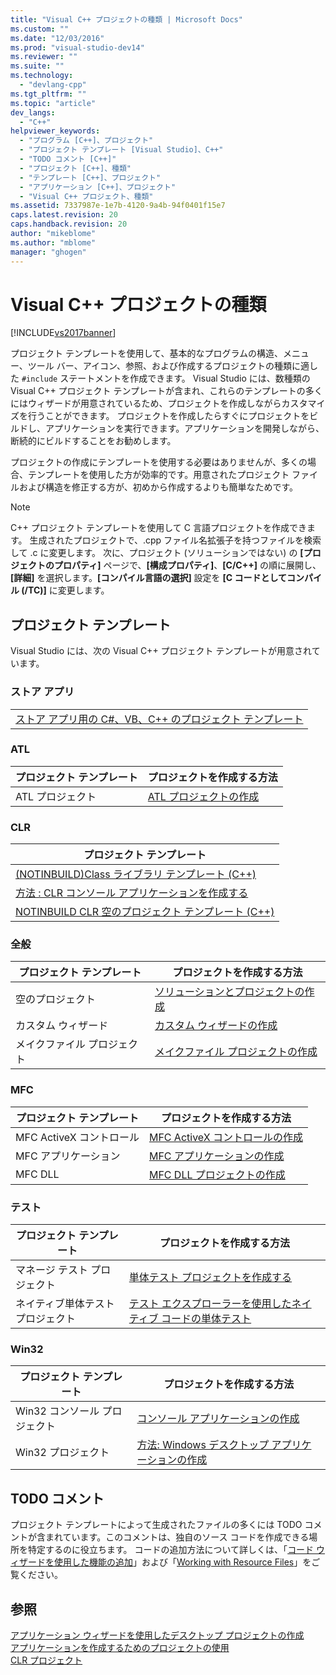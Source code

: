 ```yaml
---
title: "Visual C++ プロジェクトの種類 | Microsoft Docs"
ms.custom: ""
ms.date: "12/03/2016"
ms.prod: "visual-studio-dev14"
ms.reviewer: ""
ms.suite: ""
ms.technology: 
  - "devlang-cpp"
ms.tgt_pltfrm: ""
ms.topic: "article"
dev_langs: 
  - "C++"
helpviewer_keywords: 
  - "プログラム [C++]、プロジェクト"
  - "プロジェクト テンプレート [Visual Studio]、C++"
  - "TODO コメント [C++]"
  - "プロジェクト [C++]、種類"
  - "テンプレート [C++]、プロジェクト"
  - "アプリケーション [C++]、プロジェクト"
  - "Visual C++ プロジェクト、種類"
ms.assetid: 7337987e-1e7b-4120-9a4b-94f0401f15e7
caps.latest.revision: 20
caps.handback.revision: 20
author: "mikeblome"
ms.author: "mblome"
manager: "ghogen"
---
```

# Visual C++ プロジェクトの種類
[!INCLUDE[vs2017banner](../assembler/inline/includes/vs2017banner.md)]

プロジェクト テンプレートを使用して、基本的なプログラムの構造、メニュー、ツール バー、アイコン、参照、および作成するプロジェクトの種類に適した `#include` ステートメントを作成できます。 Visual Studio には、数種類の Visual C\+\+ プロジェクト テンプレートが含まれ、これらのテンプレートの多くにはウィザードが用意されているため、プロジェクトを作成しながらカスタマイズを行うことができます。 プロジェクトを作成したらすぐにプロジェクトをビルドし、アプリケーションを実行できます。アプリケーションを開発しながら、断続的にビルドすることをお勧めします。  
  
 プロジェクトの作成にテンプレートを使用する必要はありませんが、多くの場合、テンプレートを使用した方が効率的です。用意されたプロジェクト ファイルおよび構造を修正する方が、初めから作成するよりも簡単なためです。  
  
> [!NOTE]
>  C\+\+ プロジェクト テンプレートを使用して C 言語プロジェクトを作成できます。 生成されたプロジェクトで、.cpp ファイル名拡張子を持つファイルを検索して .c に変更します。 次に、プロジェクト \(ソリューションではない\) の **\[プロジェクトのプロパティ\]** ページで、**\[構成プロパティ\]**、**\[C\/C\+\+\]** の順に展開し、**\[詳細\]** を選択します。**\[コンパイル言語の選択\]** 設定を **\[C コードとしてコンパイル \(\/TC\)\]** に変更します。  
  
## プロジェクト テンプレート  
 Visual Studio には、次の Visual C\+\+ プロジェクト テンプレートが用意されています。  
  
### ストア アプリ  
  
||  
|-|  
|[ストア アプリ用の C\#、VB、C\+\+ のプロジェクト テンプレート](http://go.microsoft.com/fwlink/p/?LinkID=262279)|  
  
### ATL  
  
|プロジェクト テンプレート|プロジェクトを作成する方法|  
|-------------------|-------------------|  
|ATL プロジェクト|[ATL プロジェクトの作成](../atl/reference/creating-an-atl-project.md)|  
  
### CLR  
  
|プロジェクト テンプレート|  
|-------------------|  
|[\(NOTINBUILD\)Class ライブラリ テンプレート \(C\+\+\)](http://msdn.microsoft.com/ja-jp/0d779bfa-5c5a-4b10-a9d5-a6791764a78f)|  
|[方法 : CLR コンソール アプリケーションを作成する](../Topic/How%20to:%20Create%20CLR%20Console%20Applications%20\(C++-CLI\).md)|  
|[NOTINBUILD CLR 空のプロジェクト テンプレート \(C\+\+\)](http://msdn.microsoft.com/ja-jp/f57c5572-5581-440f-b684-eec646764f08)|  
  
### 全般  
  
|プロジェクト テンプレート|プロジェクトを作成する方法|  
|-------------------|-------------------|  
|空のプロジェクト|[ソリューションとプロジェクトの作成](../Topic/Creating%20Solutions%20and%20Projects.md)|  
|カスタム ウィザード|[カスタム ウィザードの作成](../ide/creating-a-custom-wizard.md)|  
|メイクファイル プロジェクト|[メイクファイル プロジェクトの作成](../ide/creating-a-makefile-project.md)|  
  
### MFC  
  
|プロジェクト テンプレート|プロジェクトを作成する方法|  
|-------------------|-------------------|  
|MFC ActiveX コントロール|[MFC ActiveX コントロールの作成](../mfc/reference/creating-an-mfc-activex-control.md)|  
|MFC アプリケーション|[MFC アプリケーションの作成](../mfc/reference/creating-an-mfc-application.md)|  
|MFC DLL|[MFC DLL プロジェクトの作成](../mfc/reference/creating-an-mfc-dll-project.md)|  
  
### テスト  
  
|プロジェクト テンプレート|プロジェクトを作成する方法|  
|-------------------|-------------------|  
|マネージ テスト プロジェクト|[単体テスト プロジェクトを作成する](../Topic/Create%20a%20unit%20test%20project.md)|  
|ネイティブ単体テスト プロジェクト|[テスト エクスプローラーを使用したネイティブ コードの単体テスト](http://msdn.microsoft.com/ja-jp/8a09d6d8-3613-49d8-9ffe-11375ac4736c)|  
  
### Win32  
  
|プロジェクト テンプレート|プロジェクトを作成する方法|  
|-------------------|-------------------|  
|Win32 コンソール プロジェクト|[コンソール アプリケーションの作成](../windows/creating-a-console-application.md)|  
|Win32 プロジェクト|[方法: Windows デスクトップ アプリケーションの作成](../Topic/How%20to:%20Create%20a%20Windows%20Desktop%20Application.md)|  
  
## TODO コメント  
 プロジェクト テンプレートによって生成されたファイルの多くには TODO コメントが含まれています。このコメントは、独自のソース コードを作成できる場所を特定するのに役立ちます。 コードの追加方法について詳しくは、「[コード ウィザードを使用した機能の追加](../ide/adding-functionality-with-code-wizards-cpp.md)」および「[Working with Resource Files](../mfc/working-with-resource-files.md)」をご覧ください。  
  
## 参照  
 [アプリケーション ウィザードを使用したデスクトップ プロジェクトの作成](../ide/creating-desktop-projects-by-using-application-wizards.md)   
 [アプリケーションを作成するためのプロジェクトの使用](http://msdn.microsoft.com/ja-jp/3339fa90-bac2-4b95-8361-662a2e0e7dfe)   
 [CLR プロジェクト](../ide/files-created-for-clr-projects.md)